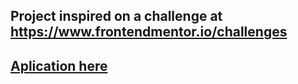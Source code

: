 ## Project inspired on a challenge at https://www.frontendmentor.io/challenges
## [Aplication here](https://ppiresdev.github.io/pedra-papel-tesoura/)
